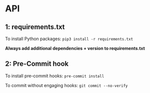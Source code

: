 # API

## 1: requirements.txt

To install Python packages: `pip3 install -r requirements.txt`

**Always add additional dependencies + version to requirements.txt**

## 2: Pre-Commit hook

To install pre-commit hooks: `pre-commit install`

To commit without engaging hooks: `git commit --no-verify`
